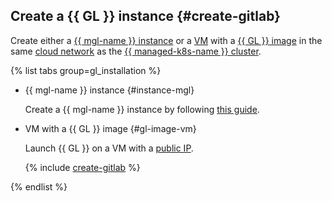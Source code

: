 ## Create a {{ GL }} instance {#create-gitlab}

Create either a [{{ mgl-name }} instance](../../managed-gitlab/concepts/index.md#instance) or a [VM](../../compute/concepts/vm.md) with a [{{ GL }} image](../../compute/concepts/image.md) in the same [cloud network](../../vpc/concepts/network.md#network) as the [{{ managed-k8s-name }} cluster](../../managed-kubernetes/concepts/index.md#kubernetes-cluster).

{% list tabs group=gl_installation %}

- {{ mgl-name }} instance {#instance-mgl}

  Create a {{ mgl-name }} instance by following [this guide](../../managed-gitlab/quickstart.md#instance-create).

- VM with a {{ GL }} image {#gl-image-vm}

  Launch {{ GL }} on a VM with a [public IP](../../vpc/concepts/address.md#public-addresses).

  {% include [create-gitlab](../../_includes/managed-gitlab/create.md) %}

{% endlist %}